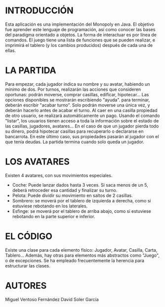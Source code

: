 # INTRODUCCIÓN

Esta aplicación es una implementación del Monopoly en Java. El objetivo fue aprender este lenguaje de programación, así como conocer las bases del paradigma orientado a objetos.
La forma de interactuar es por línea de comandos. El juego tiene una lista de funciones que se pueden realizar, e imprimirá el tablero (y los cambios producidos) después de cada una de ellas.

# LA PARTIDA

Para empezar, cada jugador indica su nombre y su avatar, habiendo un mínimo de dos.
Por turnos, realizarán las acciones que consideren oportunas: podrán moverse, comprar casillas, edificar, hipotecar... Las opciones disponibles se mostrarán escribiendo "ayuda". para terminar, deberán escribir "acabar turno". Solo podrán moverse una única vez, y deberán hacerlo antes de acabar el turno.
Al caer en una casilla propiedad de otro usuario, se realizará automáticamente un pago.
Usando el comando "listar", los usuarios tienen acceso a toda la información sobre el estado de las casillas, jugadores, avatares...
En el caso de que un jugador pierda todo su dinero, podrá hipotecar casillas para recuperarlo o declararse en bancarrota. En este último caso, sus propiedades pasarán al jugador con el que tenía deudas.
La partida termina cuando solo queda un jugador.

# LOS AVATARES

Existen 4 avatares, con sus movimientos especiales.
  - Coche: Puede lanzar dados hasta 3 veces. Si saca menos de un 5, deberá retroceder esa cantidad y finalizar su turno.
  - Pelota: Puede dividir su movimiento en saltos de 2 casillas.
  - Sombrero: se moverá por el tablero de izquierda a derecha, como si estuviese rebotando en los laterales.
  - Esfinge: se moverá por el tablero de arriba abajo, como si estuviese rebotando en la parte superior e inferior.
  
# EL CÓDIGO

Existe una clase para cada elemento físico: Jugador, Avatar, Casilla, Carta, Tablero... Además, hay otras para elementos más abstractos como "Juego", o de excepciones. Se ha empleado frecuentemente la herencia para estructurar las clases.

# AUTORES

Miguel Ventoso Fernández
David Soler García
